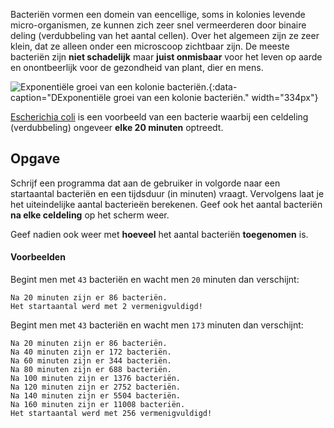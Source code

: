 Bacteriën vormen een domein van eencellige, soms in kolonies levende micro-organismen, ze kunnen zich zeer snel vermeerderen door binaire deling (verdubbeling van het aantal cellen). Over het algemeen zijn ze zeer klein, dat ze alleen onder een microscoop zichtbaar zijn. De meeste bacteriën zijn **niet schadelijk** maar **juist onmisbaar** voor het leven op aarde en onontbeerlijk voor de gezondheid van plant, dier en mens. 

![Exponentiële groei van een kolonie bacteriën.](media/bacteria.gif "Exponentiële groei van een kolonie bacteriën."){:data-caption="DExponentiële groei van een kolonie bacteriën." width="334px"}

<a href="https://nl.wikipedia.org/wiki/Escherichia_coli" target="_blank">Escherichia coli</a> is een voorbeeld van een bacterie waarbij een celdeling (verdubbeling) ongeveer **elke 20 minuten** optreedt.

## Opgave
Schrijf een programma dat aan de gebruiker in volgorde naar een startaantal bacteriën en een tijdsduur (in minuten) vraagt. Vervolgens laat je het uiteindelijke aantal bacterieën berekenen. Geef ook het aantal bacteriën **na elke celdeling** op het scherm weer.

Geef nadien ook weer met **hoeveel** het aantal bacteriën **toegenomen** is.

#### Voorbeelden
Begint men met `43` bacteriën en wacht men `20` minuten dan verschijnt:
```
Na 20 minuten zijn er 86 bacteriën.
Het startaantal werd met 2 vermenigvuldigd!
```

Begint men met `43` bacteriën en wacht men `173` minuten dan verschijnt:
```
Na 20 minuten zijn er 86 bacteriën.
Na 40 minuten zijn er 172 bacteriën.
Na 60 minuten zijn er 344 bacteriën.
Na 80 minuten zijn er 688 bacteriën.
Na 100 minuten zijn er 1376 bacteriën.
Na 120 minuten zijn er 2752 bacteriën.
Na 140 minuten zijn er 5504 bacteriën.
Na 160 minuten zijn er 11008 bacteriën.
Het startaantal werd met 256 vermenigvuldigd!
```
